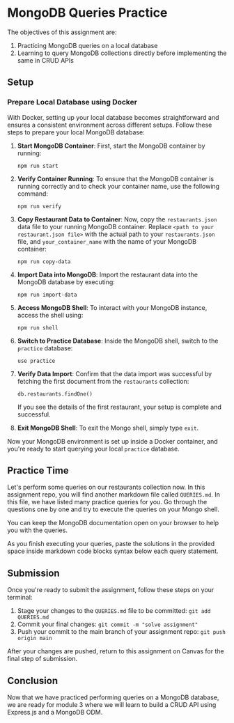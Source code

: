 # MongoDB Queries Practice

The objectives of this assignment are:

1. Practicing MongoDB queries on a local database
2. Learning to query MongoDB collections directly before implementing the same in CRUD APIs

## Setup

### Prepare Local Database using Docker

With Docker, setting up your local database becomes straightforward and ensures a consistent environment across different setups. Follow these steps to prepare your local MongoDB database:

1. **Start MongoDB Container**: First, start the MongoDB container by running:

   ```
   npm run start
   ```

2. **Verify Container Running**: To ensure that the MongoDB container is running correctly and to check your container name, use the following command:

   ```
   npm run verify
   ```

3. **Copy Restaurant Data to Container**: Now, copy the `restaurants.json` data file to your running MongoDB container. Replace `<path to your restaurant.json file>` with the actual path to your `restaurants.json` file, and `your_container_name` with the name of your MongoDB container:

   ```
   npm run copy-data
   ```

4. **Import Data into MongoDB**: Import the restaurant data into the MongoDB database by executing:

   ```
   npm run import-data
   ```

5. **Access MongoDB Shell**: To interact with your MongoDB instance, access the shell using:

   ```
   npm run shell
   ```

6. **Switch to Practice Database**: Inside the MongoDB shell, switch to the `practice` database:

   ```
   use practice
   ```

7. **Verify Data Import**: Confirm that the data import was successful by fetching the first document from the `restaurants` collection:

   ```
   db.restaurants.findOne()
   ```

   If you see the details of the first restaurant, your setup is complete and successful.

8. **Exit MongoDB Shell**: To exit the Mongo shell, simply type `exit`.

Now your MongoDB environment is set up inside a Docker container, and you're ready to start querying your local `practice` database.

## Practice Time

Let's perform some queries on our restaurants collection now. In this assignment repo, you will find another markdown file called `QUERIES.md`. In this file, we have listed many practice queries for you. Go through the questions one by one and try to execute the queries on your Mongo shell.

You can keep the MongoDB documentation open on your browser to help you with the queries.

As you finish executing your queries, paste the solutions in the provided space inside markdown code blocks syntax below each query statement.

## Submission

Once you're ready to submit the assignment, follow these steps on your terminal:

1. Stage your changes to the `QUERIES.md` file to be committed: `git add QUERIES.md`
2. Commit your final changes: `git commit -m "solve assignment"`
3. Push your commit to the main branch of your assignment repo: `git push origin main`

After your changes are pushed, return to this assignment on Canvas for the final step of submission.

## Conclusion

Now that we have practiced performing queries on a MongoDB database, we are ready for module 3 where we will learn to build a CRUD API using Express.js and a MongoDB ODM.
